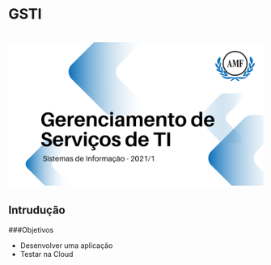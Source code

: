 # GSTI

<h1 align="center">
  <img alt="Logo do repositório incluindo o nome da disciplina, logo da AMF e o semestre 2021/1 " src="capaGit.png" width="650px">
</h1>

## Intrudução

###Objetivos

- Desenvolver uma aplicação
- Testar na Cloud
